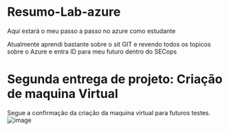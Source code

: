 # Resumo-Lab-azure
Aqui estará o meu passo a passo no azure como estudante

Atualmente aprendi bastante sobre o sit GIT e revendo todos os topicos sobre o Azure e entra ID para meu futuro dentro do SECops 

# Segunda entrega de projeto: Criação de maquina Virtual #

Segue a confirmação da criação da maquina virtual para futuros testes.
![image](https://github.com/user-attachments/assets/fa56ed79-5810-4c76-8436-1b58f5ba1af2)


